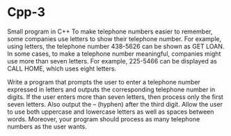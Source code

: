 # Cpp-3
Small program in C++
To make telephone numbers easier to remember, some companies use letters to show their telephone number. 
For example, using letters, the telephone number 438-5626 can be shown as GET LOAN. 
In some cases, to make a telephone number meaningful, companies might use more than seven letters. 
For example, 225-5466 can be displayed as CALL HOME, which uses eight letters. 

Write a program that prompts the user to enter a telephone number expressed in 
letters and outputs the corresponding telephone number in digits. 
If the user enters more than seven letters, then process only the first seven letters. 
Also output the – (hyphen) after the third digit. 
Allow the user to use both uppercase and lowercase letters as well as spaces between words. 
Moreover, your program should process as many telephone numbers as the user wants.
